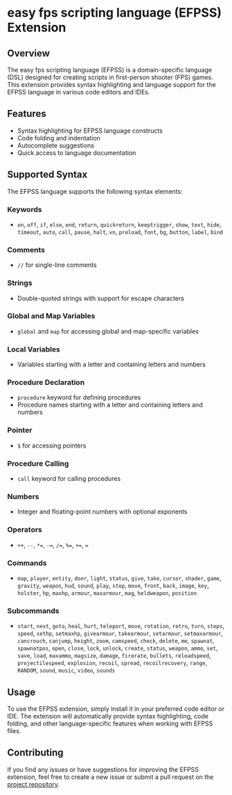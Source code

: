 # easy fps scripting language (EFPSS) Extension

## Overview
The easy fps scripting language (EFPSS) is a domain-specific language (DSL) designed for creating scripts in first-person shooter (FPS) games. This extension provides syntax highlighting and language support for the EFPSS language in various code editors and IDEs.

## Features
- Syntax highlighting for EFPSS language constructs
- Code folding and indentation
- Autocomplete suggestions
- Quick access to language documentation

## Supported Syntax
The EFPSS language supports the following syntax elements:

### Keywords
- `on`, `off`, `if`, `else`, `end`, `return`, `quickreturn`, `keeptrigger`, `show`, `text`, `hide`, `timeout`, `auto`, `call`, `pause`, `halt`, `vn`, `preload`, `font`, `bg`, `button`, `label`, `bind`

### Comments
- `//` for single-line comments

### Strings
- Double-quoted strings with support for escape characters

### Global and Map Variables
- `global` and `map` for accessing global and map-specific variables

### Local Variables
- Variables starting with a letter and containing letters and numbers

### Procedure Declaration
- `procedure` keyword for defining procedures
- Procedure names starting with a letter and containing letters and numbers

### Pointer
- `$` for accessing pointers

### Procedure Calling
- `call` keyword for calling procedures

### Numbers
- Integer and floating-point numbers with optional exponents

### Operators
- `++`, `--`, `*=`, `-=`, `/=`, `%=`, `+=`, `=`

### Commands
- `map`, `player`, `entity`, `door`, `light`, `status`, `give`, `take`, `cursor`, `shader`, `game`, `gravity`, `weapon`, `hud`, `sound`, `play`, `stop`, `move`, `front`, `back`, `image`, `key`, `holster`, `hp`, `maxhp`, `armour`, `maxarmour`, `mag`, `heldweapon`, `position`

### Subcommands
- `start`, `next`, `goto`, `heal`, `hurt`, `teleport`, `move`, `rotation`, `retro`, `turn`, `steps`, `speed`, `sethp`, `setmaxhp`, `givearmour`, `takearmour`, `setarmour`, `setmaxarmour`, `cancrouch`, `canjump`, `height`, `zoom`, `camspeed`, `check`, `delete`, `me`, `spawnat`, `spawnatpos`, `open`, `close`, `lock`, `unlock`, `create`, `status`, `weapon`, `ammo`, `set`, `save`, `load`, `maxammo`, `magsize`, `damage`, `firerate`, `bullets`, `reloadspeed`, `projectilespeed`, `explosion`, `recoil`, `spread`, `recoilrecovery`, `range`, `RANDOM`, `sound`, `music`, `video`, `sounds`

## Usage
To use the EFPSS extension, simply install it in your preferred code editor or IDE. The extension will automatically provide syntax highlighting, code folding, and other language-specific features when working with EFPSS files.

## Contributing
If you find any issues or have suggestions for improving the EFPSS extension, feel free to create a new issue or submit a pull request on the [project repository](https://github.com/nikkommek/efpss-vscode-extension).